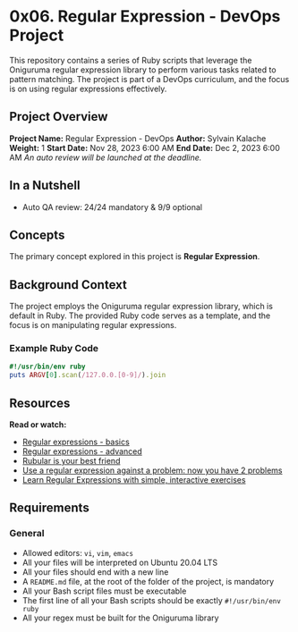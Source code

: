 # 0x06. Regular Expression - DevOps Project

This repository contains a series of Ruby scripts that leverage the Oniguruma regular expression library to perform various tasks related to pattern matching. The project is part of a DevOps curriculum, and the focus is on using regular expressions effectively.

## Project Overview

**Project Name:** Regular Expression - DevOps
**Author:** Sylvain Kalache
**Weight:** 1
**Start Date:** Nov 28, 2023 6:00 AM
**End Date:** Dec 2, 2023 6:00 AM
*An auto review will be launched at the deadline.*

## In a Nutshell

- Auto QA review: 24/24 mandatory & 9/9 optional

## Concepts

The primary concept explored in this project is **Regular Expression**.

## Background Context

The project employs the Oniguruma regular expression library, which is default in Ruby. The provided Ruby code serves as a template, and the focus is on manipulating regular expressions.

### Example Ruby Code

```ruby
#!/usr/bin/env ruby
puts ARGV[0].scan(/127.0.0.[0-9]/).join
```

## Resources

**Read or watch:**

- [Regular expressions - basics]()
- [Regular expressions - advanced]()
- [Rubular is your best friend]()
- [Use a regular expression against a problem: now you have 2 problems]()
- [Learn Regular Expressions with simple, interactive exercises]()

## Requirements

### General

- Allowed editors: `vi`, `vim`, `emacs`
- All your files will be interpreted on Ubuntu 20.04 LTS
- All your files should end with a new line
- A `README.md` file, at the root of the folder of the project, is mandatory
- All your Bash script files must be executable
- The first line of all your Bash scripts should be exactly `#!/usr/bin/env ruby`
- All your regex must be built for the Oniguruma library
